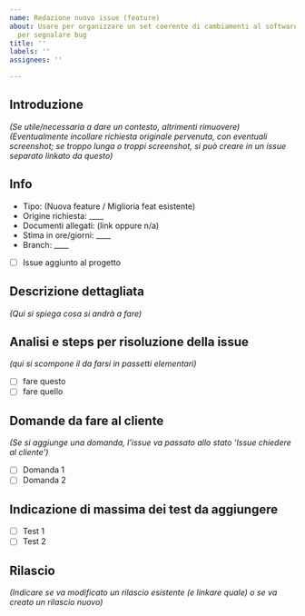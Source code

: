 ```yaml
---
name: Redazione nuovo issue (feature)
about: Usare per organizzare un set coerente di cambiamenti al software. Non usare
  per segnalare bug
title: ''
labels: ''
assignees: ''

---
```


## Introduzione
_(Se utile/necessaria a dare un contesto, altrimenti rimuovere)_  
_(Eventualmente incollare richiesta originale pervenuta, con eventuali screenshot; se troppo lunga o troppi screenshot, si può creare in un issue separato linkato da questo)_

## Info
- Tipo: (Nuova feature / Miglioria feat esistente)
- Origine richiesta: ____
- Documenti allegati: (link oppure n/a)
- Stima in ore/giorni:  ____
- Branch: ____  
- [ ] Issue aggiunto al progetto

## Descrizione dettagliata
_(Qui si spiega cosa si andrà a fare)_

## Analisi e steps per risoluzione della issue
_(qui si scompone il da farsi in passetti elementari)_
- [ ] fare questo 
- [ ] fare quello

## Domande da fare al cliente
_(Se si aggiunge una domanda, l'issue va passato allo stato 'Issue chiedere al cliente')_
- [ ] Domanda 1
- [ ] Domanda 2

## Indicazione di massima dei test da aggiungere
- [ ] Test 1
- [ ] Test 2

## Rilascio
_(Indicare se va modificato un rilascio esistente (e linkare quale) o se va creato un rilascio nuovo)_
